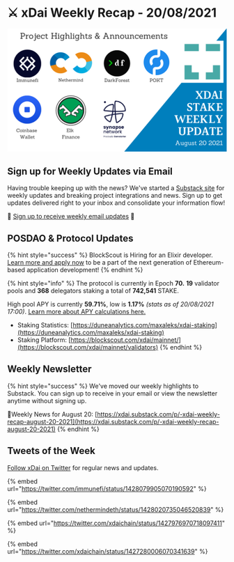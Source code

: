 # ⚔️ xDai Weekly Recap - 20/08/2021

![](../../../../.gitbook/assets/weekly-update%20%286%29.png)

## Sign up for Weekly Updates via Email

Having trouble keeping up with the news? We've started a [Substack site](https://xdai.substack.com/) for weekly updates and breaking project integrations and news. Sign up to get updates delivered right to your inbox and consolidate your information flow!

💌 [Sign up to receive weekly email updates](https://xdai.substack.com/) ​💌‌‌

## POSDAO & Protocol Updates <a id="posdao-and-protocol-updates"></a>

{% hint style="success" %}
BlockScout is Hiring for an Elixir developer. [Learn more and apply now](https://app.gitbook.com/@poa/s/xdai/careers-1/elixir-developer-blockscout) to be a part of the next generation of Ethereum-based application development!
{% endhint %}

{% hint style="info" %}
The protocol is currently in Epoch **70.** **19** validator pools and **368** delegators staking a total of **742,541** STAKE.

High pool APY is currently **59.71%**, low is **1.17%** _\(stats as of 20/08/2021 17:00\)_. [Learn more about APY calculations here.](../../../faqs/public-staking-validators-and-delegators.md#what-is-apy-annual-percentage-yield)​

* Staking Statistics: [https://duneanalytics.com/maxaleks/xdai-staking](https://duneanalytics.com/maxaleks/xdai-staking)​ 
* Staking Platform: [https://blockscout.com/xdai/mainnet/](https://blockscout.com/xdai/mainnet/validators)​‌
{% endhint %}

## Weekly Newsletter <a id="weekly-newsletter"></a>

{% hint style="success" %}
We've moved our weekly highlights to Substack. You can sign up to receive in your email or view the newsletter anytime without signing up.

📰Weekly News for August 20: ‌[https://xdai.substack.com/p/-xdai-weekly-recap-august-20-2021](https://xdai.substack.com/p/-xdai-weekly-recap-august-20-2021)
{% endhint %}

## Tweets of the Week <a id="tweets-of-the-week"></a>

​[Follow xDai on Twitter](https://twitter.com/xdaichain) for regular news and updates.

{% embed url="https://twitter.com/immunefi/status/1428079905070190592" %}

{% embed url="https://twitter.com/nethermindeth/status/1428020735046520839" %}

{% embed url="https://twitter.com/xdaichain/status/1427976970718097411" %}

{% embed url="https://twitter.com/xdaichain/status/1427280006070341639" %}



